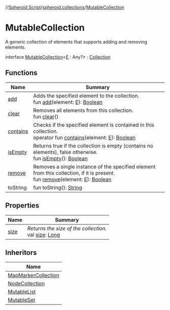 //[Spheroid Script](../../index.md)/[spheroid.collections](../index.md)/[MutableCollection](index.md)



# MutableCollection  
 A generic collection of elements that supports adding and removing elements.  
  
interface [MutableCollection](index.md)<[E](index.md) : Any?>  : [Collection](../-collection/index.md)   


## Functions  
  
|  Name|  Summary| 
|---|---|
| [add](add.md)| Adds the specified element to the collection.  <br>fun [add](add.md)(element: [E](index.md)): [Boolean](../../spheroid/-boolean/index.md)  <br>
| [clear](clear.md)| Removes all elements from this collection.  <br>fun [clear](clear.md)()  <br>
| [contains](../-collection/contains.md)| Checks if the specified element is contained in this collection.  <br>operator fun [contains](../-collection/contains.md)(element: [E](index.md)): [Boolean](../../spheroid/-boolean/index.md)  <br>
| [isEmpty](../-collection/is-empty.md)| Returns true if the collection is empty (contains no elements), false otherwise.  <br>fun [isEmpty](../-collection/is-empty.md)(): [Boolean](../../spheroid/-boolean/index.md)  <br>
| [remove](remove.md)| Removes a single instance of the specified element from this collection, if it is present.  <br>fun [remove](remove.md)(element: [E](index.md)): [Boolean](../../spheroid/-boolean/index.md)  <br>
| toString| fun toString(): [String](../../spheroid/-string/index.md)  <br>


## Properties  
  
|  Name|  Summary| 
|---|---|
| [size](index.md#spheroid.collections/MutableCollection/size/#/PointingToDeclaration/)|  *Returns the size of the collection.*<br>val [size](index.md#spheroid.collections/MutableCollection/size/#/PointingToDeclaration/): [Long](../../spheroid/-long/index.md)   <br>


## Inheritors  
  
|  Name| 
|---|
| [MapMarkerCollection](../../spheroid.client.ar/-map-marker-collection/index.md)
| [NodeCollection](../../spheroid.client.ar/-node-collection/index.md)
| [MutableList](../-mutable-list/index.md)
| [MutableSet](../-mutable-set/index.md)

